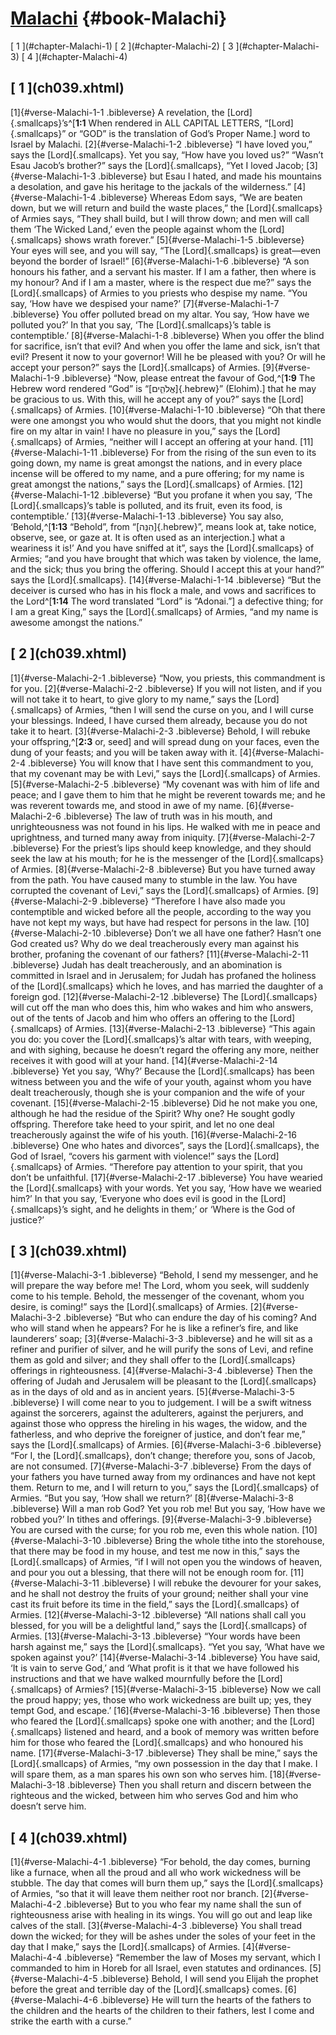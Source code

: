 # [Malachi](ch001.xhtml) {#book-Malachi}

<div id="chapterlinks-Malachi" class="chapterlinks">[&nbsp;1&nbsp;](#chapter-Malachi-1) [&nbsp;2&nbsp;](#chapter-Malachi-2) [&nbsp;3&nbsp;](#chapter-Malachi-3) [&nbsp;4&nbsp;](#chapter-Malachi-4) </div>

<h2 class="chaptertitle">[&nbsp;1&nbsp;](ch039.xhtml)<span><span id="chapter-Malachi-1"></span></span></h2>
 
[1]{#verse-Malachi-1-1 .bibleverse} A revelation, the [Lord]{.smallcaps}’s^[**1:1** When rendered in ALL CAPITAL LETTERS, “[Lord]{.smallcaps}” or “GOD” is the translation of God’s Proper Name.] word to Israel by Malachi. [2]{#verse-Malachi-1-2 .bibleverse} “I have loved you,” says the [Lord]{.smallcaps}. Yet you say, “How have you loved us?” “Wasn’t Esau Jacob’s brother?” says the [Lord]{.smallcaps}, “Yet I loved Jacob; [3]{#verse-Malachi-1-3 .bibleverse} but Esau I hated, and made his mountains a desolation, and gave his heritage to the jackals of the wilderness.” [4]{#verse-Malachi-1-4 .bibleverse} Whereas Edom says, “We are beaten down, but we will return and build the waste places,” the [Lord]{.smallcaps} of Armies says, “They shall build, but I will throw down; and men will call them ‘The Wicked Land,’ even the people against whom the [Lord]{.smallcaps} shows wrath forever.” [5]{#verse-Malachi-1-5 .bibleverse} Your eyes will see, and you will say, “The [Lord]{.smallcaps} is great—even beyond the border of Israel!”
[6]{#verse-Malachi-1-6 .bibleverse} “A son honours his father, and a servant his master. If I am a father, then where is my honour? And if I am a master, where is the respect due me?” says the [Lord]{.smallcaps} of Armies to you priests who despise my name. “You say, ‘How have we despised your name?’ [7]{#verse-Malachi-1-7 .bibleverse} You offer polluted bread on my altar. You say, ‘How have we polluted you?’ In that you say, ‘The [Lord]{.smallcaps}’s table is contemptible.’ [8]{#verse-Malachi-1-8 .bibleverse} When you offer the blind for sacrifice, isn’t that evil? And when you offer the lame and sick, isn’t that evil? Present it now to your governor! Will he be pleased with you? Or will he accept your person?” says the [Lord]{.smallcaps} of Armies. [9]{#verse-Malachi-1-9 .bibleverse} “Now, please entreat the favour of God,^[**1:9** The Hebrew word rendered “God” is “[אֱלֹהִ֑ים]{.hebrew}” (Elohim).] that he may be gracious to us. With this, will he accept any of you?” says the [Lord]{.smallcaps} of Armies. [10]{#verse-Malachi-1-10 .bibleverse} “Oh that there were one amongst you who would shut the doors, that you might not kindle fire on my altar in vain! I have no pleasure in you,” says the [Lord]{.smallcaps} of Armies, “neither will I accept an offering at your hand. [11]{#verse-Malachi-1-11 .bibleverse} For from the rising of the sun even to its going down, my name is great amongst the nations, and in every place incense will be offered to my name, and a pure offering; for my name is great amongst the nations,” says the [Lord]{.smallcaps} of Armies. [12]{#verse-Malachi-1-12 .bibleverse} “But you profane it when you say, ‘The [Lord]{.smallcaps}’s table is polluted, and its fruit, even its food, is contemptible.’ [13]{#verse-Malachi-1-13 .bibleverse} You say also, ‘Behold,^[**1:13** “Behold”, from “[הִנֵּה]{.hebrew}”, means look at, take notice, observe, see, or gaze at. It is often used as an interjection.] what a weariness it is!’ And you have sniffed at it”, says the [Lord]{.smallcaps} of Armies; “and you have brought that which was taken by violence, the lame, and the sick; thus you bring the offering. Should I accept this at your hand?” says the [Lord]{.smallcaps}. [14]{#verse-Malachi-1-14 .bibleverse} “But the deceiver is cursed who has in his flock a male, and vows and sacrifices to the Lord^[**1:14** The word translated “Lord” is “Adonai.”] a defective thing; for I am a great King,” says the [Lord]{.smallcaps} of Armies, “and my name is awesome amongst the nations.”

<h2 class="chaptertitle">[&nbsp;2&nbsp;](ch039.xhtml)<span><span id="chapter-Malachi-2"></span></span></h2>
 
[1]{#verse-Malachi-2-1 .bibleverse} “Now, you priests, this commandment is for you. [2]{#verse-Malachi-2-2 .bibleverse} If you will not listen, and if you will not take it to heart, to give glory to my name,” says the [Lord]{.smallcaps} of Armies, “then I will send the curse on you, and I will curse your blessings. Indeed, I have cursed them already, because you do not take it to heart. [3]{#verse-Malachi-2-3 .bibleverse} Behold, I will rebuke your offspring,^[**2:3** or, seed] and will spread dung on your faces, even the dung of your feasts; and you will be taken away with it. [4]{#verse-Malachi-2-4 .bibleverse} You will know that I have sent this commandment to you, that my covenant may be with Levi,” says the [Lord]{.smallcaps} of Armies. [5]{#verse-Malachi-2-5 .bibleverse} “My covenant was with him of life and peace; and I gave them to him that he might be reverent towards me; and he was reverent towards me, and stood in awe of my name. [6]{#verse-Malachi-2-6 .bibleverse} The law of truth was in his mouth, and unrighteousness was not found in his lips. He walked with me in peace and uprightness, and turned many away from iniquity. [7]{#verse-Malachi-2-7 .bibleverse} For the priest’s lips should keep knowledge, and they should seek the law at his mouth; for he is the messenger of the [Lord]{.smallcaps} of Armies. [8]{#verse-Malachi-2-8 .bibleverse} But you have turned away from the path. You have caused many to stumble in the law. You have corrupted the covenant of Levi,” says the [Lord]{.smallcaps} of Armies. [9]{#verse-Malachi-2-9 .bibleverse} “Therefore I have also made you contemptible and wicked before all the people, according to the way you have not kept my ways, but have had respect for persons in the law.
[10]{#verse-Malachi-2-10 .bibleverse} Don’t we all have one father? Hasn’t one God created us? Why do we deal treacherously every man against his brother, profaning the covenant of our fathers? [11]{#verse-Malachi-2-11 .bibleverse} Judah has dealt treacherously, and an abomination is committed in Israel and in Jerusalem; for Judah has profaned the holiness of the [Lord]{.smallcaps} which he loves, and has married the daughter of a foreign god. [12]{#verse-Malachi-2-12 .bibleverse} The [Lord]{.smallcaps} will cut off the man who does this, him who wakes and him who answers, out of the tents of Jacob and him who offers an offering to the [Lord]{.smallcaps} of Armies. [13]{#verse-Malachi-2-13 .bibleverse} “This again you do: you cover the [Lord]{.smallcaps}’s altar with tears, with weeping, and with sighing, because he doesn’t regard the offering any more, neither receives it with good will at your hand. [14]{#verse-Malachi-2-14 .bibleverse} Yet you say, ‘Why?’ Because the [Lord]{.smallcaps} has been witness between you and the wife of your youth, against whom you have dealt treacherously, though she is your companion and the wife of your covenant. [15]{#verse-Malachi-2-15 .bibleverse} Did he not make you one, although he had the residue of the Spirit? Why one? He sought godly offspring. Therefore take heed to your spirit, and let no one deal treacherously against the wife of his youth. [16]{#verse-Malachi-2-16 .bibleverse} One who hates and divorces”, says the [Lord]{.smallcaps}, the God of Israel, “covers his garment with violence!” says the [Lord]{.smallcaps} of Armies. “Therefore pay attention to your spirit, that you don’t be unfaithful.
[17]{#verse-Malachi-2-17 .bibleverse} You have wearied the [Lord]{.smallcaps} with your words. Yet you say, ‘How have we wearied him?’ In that you say, ‘Everyone who does evil is good in the [Lord]{.smallcaps}’s sight, and he delights in them;’ or ‘Where is the God of justice?’ 

<h2 class="chaptertitle">[&nbsp;3&nbsp;](ch039.xhtml)<span><span id="chapter-Malachi-3"></span></span></h2>
 
[1]{#verse-Malachi-3-1 .bibleverse} “Behold, I send my messenger, and he will prepare the way before me! The Lord, whom you seek, will suddenly come to his temple. Behold, the messenger of the covenant, whom you desire, is coming!” says the [Lord]{.smallcaps} of Armies. [2]{#verse-Malachi-3-2 .bibleverse} “But who can endure the day of his coming? And who will stand when he appears? For he is like a refiner’s fire, and like launderers’ soap; [3]{#verse-Malachi-3-3 .bibleverse} and he will sit as a refiner and purifier of silver, and he will purify the sons of Levi, and refine them as gold and silver; and they shall offer to the [Lord]{.smallcaps} offerings in righteousness. [4]{#verse-Malachi-3-4 .bibleverse} Then the offering of Judah and Jerusalem will be pleasant to the [Lord]{.smallcaps} as in the days of old and as in ancient years. [5]{#verse-Malachi-3-5 .bibleverse} I will come near to you to judgement. I will be a swift witness against the sorcerers, against the adulterers, against the perjurers, and against those who oppress the hireling in his wages, the widow, and the fatherless, and who deprive the foreigner of justice, and don’t fear me,” says the [Lord]{.smallcaps} of Armies.
[6]{#verse-Malachi-3-6 .bibleverse} “For I, the [Lord]{.smallcaps}, don’t change; therefore you, sons of Jacob, are not consumed. [7]{#verse-Malachi-3-7 .bibleverse} From the days of your fathers you have turned away from my ordinances and have not kept them. Return to me, and I will return to you,” says the [Lord]{.smallcaps} of Armies. “But you say, ‘How shall we return?’ [8]{#verse-Malachi-3-8 .bibleverse} Will a man rob God? Yet you rob me! But you say, ‘How have we robbed you?’ In tithes and offerings. [9]{#verse-Malachi-3-9 .bibleverse} You are cursed with the curse; for you rob me, even this whole nation. [10]{#verse-Malachi-3-10 .bibleverse} Bring the whole tithe into the storehouse, that there may be food in my house, and test me now in this,” says the [Lord]{.smallcaps} of Armies, “if I will not open you the windows of heaven, and pour you out a blessing, that there will not be enough room for. [11]{#verse-Malachi-3-11 .bibleverse} I will rebuke the devourer for your sakes, and he shall not destroy the fruits of your ground; neither shall your vine cast its fruit before its time in the field,” says the [Lord]{.smallcaps} of Armies. [12]{#verse-Malachi-3-12 .bibleverse} “All nations shall call you blessed, for you will be a delightful land,” says the [Lord]{.smallcaps} of Armies.
[13]{#verse-Malachi-3-13 .bibleverse} “Your words have been harsh against me,” says the [Lord]{.smallcaps}. “Yet you say, ‘What have we spoken against you?’ [14]{#verse-Malachi-3-14 .bibleverse} You have said, ‘It is vain to serve God,’ and ‘What profit is it that we have followed his instructions and that we have walked mournfully before the [Lord]{.smallcaps} of Armies? [15]{#verse-Malachi-3-15 .bibleverse} Now we call the proud happy; yes, those who work wickedness are built up; yes, they tempt God, and escape.’ [16]{#verse-Malachi-3-16 .bibleverse} Then those who feared the [Lord]{.smallcaps} spoke one with another; and the [Lord]{.smallcaps} listened and heard, and a book of memory was written before him for those who feared the [Lord]{.smallcaps} and who honoured his name. [17]{#verse-Malachi-3-17 .bibleverse} They shall be mine,” says the [Lord]{.smallcaps} of Armies, “my own possession in the day that I make. I will spare them, as a man spares his own son who serves him. [18]{#verse-Malachi-3-18 .bibleverse} Then you shall return and discern between the righteous and the wicked, between him who serves God and him who doesn’t serve him. 

<h2 class="chaptertitle">[&nbsp;4&nbsp;](ch039.xhtml)<span><span id="chapter-Malachi-4"></span></span></h2>
 
[1]{#verse-Malachi-4-1 .bibleverse} “For behold, the day comes, burning like a furnace, when all the proud and all who work wickedness will be stubble. The day that comes will burn them up,” says the [Lord]{.smallcaps} of Armies, “so that it will leave them neither root nor branch. [2]{#verse-Malachi-4-2 .bibleverse} But to you who fear my name shall the sun of righteousness arise with healing in its wings. You will go out and leap like calves of the stall. [3]{#verse-Malachi-4-3 .bibleverse} You shall tread down the wicked; for they will be ashes under the soles of your feet in the day that I make,” says the [Lord]{.smallcaps} of Armies.
[4]{#verse-Malachi-4-4 .bibleverse} “Remember the law of Moses my servant, which I commanded to him in Horeb for all Israel, even statutes and ordinances. [5]{#verse-Malachi-4-5 .bibleverse} Behold, I will send you Elijah the prophet before the great and terrible day of the [Lord]{.smallcaps} comes. [6]{#verse-Malachi-4-6 .bibleverse} He will turn the hearts of the fathers to the children and the hearts of the children to their fathers, lest I come and strike the earth with a curse.” 